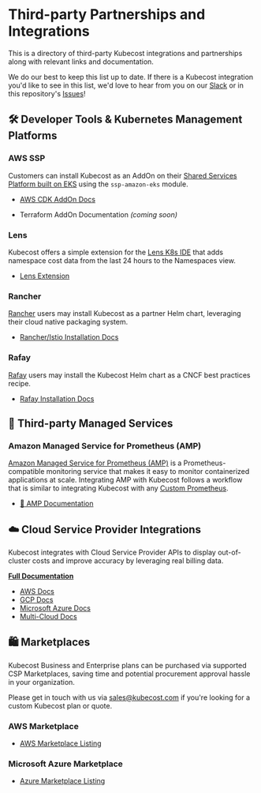 # Third-party Partnerships and Integrations

This is a directory of third-party Kubecost integrations and partnerships along with relevant links and documentation.

We do our best to keep this list up to date. If there is a Kubecost integration you'd like to see in this list, we'd love to hear from you on our [Slack](https://join.slack.com/t/kubecost/shared_invite/enQtNTA2MjQ1NDUyODE5LWFjYzIzNWE4MDkzMmUyZGU4NjkwMzMyMjIyM2E0NGNmYjExZjBiNjk1YzY5ZDI0ZTNhZDg4NjlkMGRkYzFlZTU) or in this repository's [Issues](https://github.com/kubecost/integrations/)!

## 🛠️ Developer Tools & Kubernetes Management Platforms

### AWS SSP

Customers can install Kubecost as an AddOn on their [Shared Services Platform built on EKS](https://aws-quickstart.github.io/ssp-amazon-eks/getting-started/) using the `ssp-amazon-eks` module.

- [AWS CDK AddOn Docs](https://github.com/kubecost/kubecost-ssp-addon/)

- Terraform AddOn Documentation _(coming soon)_

### Lens

Kubecost offers a simple extension for the [Lens K8s IDE](https://k8slens.dev/) that adds namespace cost data from the last 24 hours to the Namespaces view.

- [Lens Extension](https://github.com/kubecost/kubecost-lens-extension)

### Rancher

[Rancher](https://rancher.com/docs/) users may install Kubecost as a partner Helm chart, leveraging their cloud native packaging system.

- [Rancher/Istio Installation Docs](https://guide.kubecost.com/hc/en-us/articles/4408175613719-Installation-Kubecost-with-Istio-Rancher-)

### Rafay

[Rafay](https://docs.rafay.co/) users may install the Kubecost Helm chart as a CNCF best practices recipe.

- [Rafay Installation Docs](https://github.com/kubecost/kubecost-lens-extension)

## 📄 Third-party Managed Services

### Amazon Managed Service for Prometheus (AMP)

[Amazon Managed Service for Prometheus (AMP)](https://docs.aws.amazon.com/prometheus/index.html) is a Prometheus-compatible monitoring service that makes it easy to monitor containerized applications at scale. Integrating AMP with Kubecost follows a workflow that is similar to integrating Kubecost with any [Custom Prometheus](https://docs.kubecost.com/custom-prom.html).

- [📄 AMP Documentation](https://guide.kubecost.com/hc/en-us/articles/4409859798679--Amazon-Managed-Service-for-Prometheus)

## ☁️ Cloud Service Provider Integrations

Kubecost integrates with Cloud Service Provider APIs to display out-of-cluster costs and improve accuracy by leveraging real billing data.

[**Full Documentation**](https://guide.kubecost.com/hc/en-us/articles/4407595968919-Setting-Up-Cloud-Integrations)

- [AWS Docs](https://github.com/kubecost/docs/blob/master/aws-cloud-integrations.md)
- [GCP Docs](https://cloud.google.com/billing/docs/how-to/export-data-bigquery)
- [ Microsoft Azure Docs](https://docs.microsoft.com/en-us/azure/cost-management-billing/costs/tutorial-export-acm-data?tabs=azure-portal) 
- [Multi-Cloud Docs](https://github.com/kubecost/docs/blob/master/multi-cloud.md)

## 🛍️ Marketplaces

Kubecost Business and Enterprise plans can be purchased via supported CSP Marketplaces, saving time and potential procurement approval hassle in your organization.

Please get in touch with us via [sales@kubecost.com](mailto:sales@kubecost.com) if you're looking for a custom Kubecost plan or quote.

### AWS Marketplace

- [AWS Marketplace Listing](https://www.kubecost.com/aws)

### Microsoft Azure Marketplace

- [Azure Marketplace Listing](https://azuremarketplace.microsoft.com/en-us/marketplace/apps/stackwatchinc1625592579012.kubecost)
